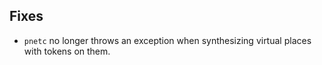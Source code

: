 ## Fixes
- `pnetc` no longer throws an exception when synthesizing virtual
  places with tokens on them.
